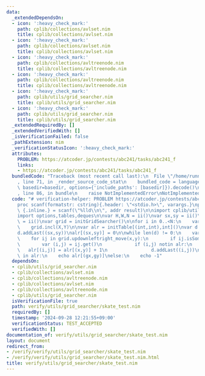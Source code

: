 ```yaml
---
data:
  _extendedDependsOn:
  - icon: ':heavy_check_mark:'
    path: cplib/collections/avlset.nim
    title: cplib/collections/avlset.nim
  - icon: ':heavy_check_mark:'
    path: cplib/collections/avlset.nim
    title: cplib/collections/avlset.nim
  - icon: ':heavy_check_mark:'
    path: cplib/collections/avltreenode.nim
    title: cplib/collections/avltreenode.nim
  - icon: ':heavy_check_mark:'
    path: cplib/collections/avltreenode.nim
    title: cplib/collections/avltreenode.nim
  - icon: ':heavy_check_mark:'
    path: cplib/utils/grid_searcher.nim
    title: cplib/utils/grid_searcher.nim
  - icon: ':heavy_check_mark:'
    path: cplib/utils/grid_searcher.nim
    title: cplib/utils/grid_searcher.nim
  _extendedRequiredBy: []
  _extendedVerifiedWith: []
  _isVerificationFailed: false
  _pathExtension: nim
  _verificationStatusIcon: ':heavy_check_mark:'
  attributes:
    PROBLEM: https://atcoder.jp/contests/abc241/tasks/abc241_f
    links:
    - https://atcoder.jp/contests/abc241/tasks/abc241_f
  bundledCode: "Traceback (most recent call last):\n  File \"/home/runner/.local/lib/python3.10/site-packages/onlinejudge_verify/documentation/build.py\"\
    , line 71, in _render_source_code_stat\n    bundled_code = language.bundle(stat.path,\
    \ basedir=basedir, options={'include_paths': [basedir]}).decode()\n  File \"/home/runner/.local/lib/python3.10/site-packages/onlinejudge_verify/languages/nim.py\"\
    , line 86, in bundle\n    raise NotImplementedError\nNotImplementedError\n"
  code: "# verification-helper: PROBLEM https://atcoder.jp/contests/abc241/tasks/abc241_f\n\
    proc scanf(formatstr: cstring){.header: \"<stdio.h>\", varargs.}\nproc ii(): int\
    \ {.inline.} = scanf(\"%lld\\n\", addr result)\n\nimport cplib/utils/grid_searcher\n\
    import options,tables,deques\n\nvar H,W,N = ii()\nvar sx,sy = ii()\nvar gx,gy\
    \ = ii()\nvar grid = initGridSearcher()\n\nfor i in 0..<N:\n    var X,Y = ii()\n\
    \    grid.incl(X,Y)\n\nvar alr = initTable[(int,int),int]()\nvar d = initDeque[(int,int)]()\n\
    d.addLast((sx,sy))\nalr[(sx,sy)] = 0\n\nwhile len(d) != 0:\n    var (x,y) = d.popFirst()\n\
    \    for ij in grid.updownleftright_move(x,y):\n        if ij.isSome():\n    \
    \        var (i,j) = ij.get()\n            if (i,j) notin alr:\n             \
    \   alr[(i,j)] = alr[(x,y)] + 1\n                d.addLast((i,j))\n\nif (gx,gy)\
    \ in alr:\n    echo alr[(gx,gy)]\nelse:\n    echo -1"
  dependsOn:
  - cplib/utils/grid_searcher.nim
  - cplib/collections/avlset.nim
  - cplib/collections/avltreenode.nim
  - cplib/collections/avlset.nim
  - cplib/collections/avltreenode.nim
  - cplib/utils/grid_searcher.nim
  isVerificationFile: true
  path: verify/utils/grid_searcher/skate_test.nim
  requiredBy: []
  timestamp: '2024-09-28 12:21:55+09:00'
  verificationStatus: TEST_ACCEPTED
  verifiedWith: []
documentation_of: verify/utils/grid_searcher/skate_test.nim
layout: document
redirect_from:
- /verify/verify/utils/grid_searcher/skate_test.nim
- /verify/verify/utils/grid_searcher/skate_test.nim.html
title: verify/utils/grid_searcher/skate_test.nim
---
```

